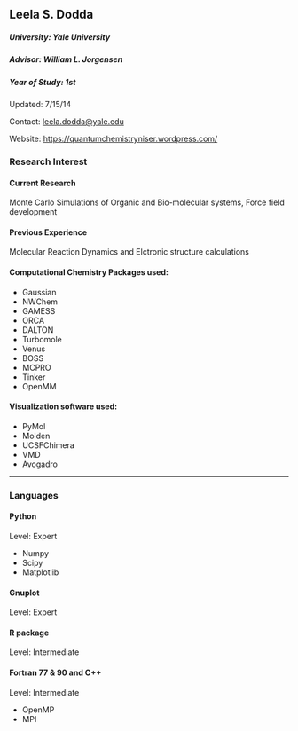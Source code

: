 ## Leela S. Dodda
##### University: Yale University
##### Advisor: William L. Jorgensen
##### Year of Study: 1st

Updated: 7/15/14

Contact: leela.dodda@yale.edu

Website: https://quantumchemistryniser.wordpress.com/

### Research Interest

#### Current Research 

Monte Carlo Simulations of Organic and Bio-molecular systems, Force field development

#### Previous Experience

Molecular Reaction Dynamics and Elctronic structure calculations

#### Computational Chemistry Packages used:
 - Gaussian
 - NWChem
 - GAMESS
 - ORCA
 - DALTON
 - Turbomole
 - Venus
 - BOSS
 - MCPRO
 - Tinker
 - OpenMM

#### Visualization software used:
 - PyMol
 - Molden
 - UCSFChimera
 - VMD 
 - Avogadro

---
### Languages

#### Python
Level: Expert

 - Numpy
 - Scipy
 - Matplotlib

#### Gnuplot
Level: Expert

#### R package
Level: Intermediate

#### Fortran 77 & 90 and C++
Level: Intermediate

 - OpenMP
 - MPI

